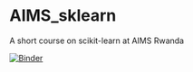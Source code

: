 # AIMS_sklearn
A short course on scikit-learn at AIMS Rwanda

[![Binder](https://mybinder.org/badge_logo.svg)](https://mybinder.org/v2/gh/GaelVaroquaux/AIMS_sklearn/HEAD)
